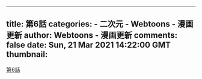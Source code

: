 
---
title: 第6話
categories: 
    - 二次元
    - Webtoons - 漫画更新
author: Webtoons - 漫画更新
comments: false
date: Sun, 21 Mar 2021 14:22:00 GMT
thumbnail: 
---

<div>   
<a href="https://www.webtoons.com/zh-hant/drama/gongzhuweimian/%E7%AC%AC6%E8%A9%B1/viewer?title_no=894&episode_no=6" target="_blank">第6話</a>  
</div>
            